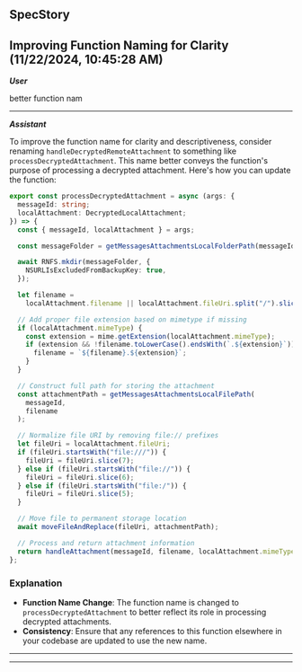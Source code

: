 ## SpecStory

## Improving Function Naming for Clarity (11/22/2024, 10:45:28 AM)

_**User**_

better function nam

---

_**Assistant**_

To improve the function name for clarity and descriptiveness, consider renaming `handleDecryptedRemoteAttachment` to something like `processDecryptedAttachment`. This name better conveys the function's purpose of processing a decrypted attachment. Here's how you can update the function:

```typescript:utils/attachment/handleDecryptedRemoteAttachment.ts
export const processDecryptedAttachment = async (args: {
  messageId: string;
  localAttachment: DecryptedLocalAttachment;
}) => {
  const { messageId, localAttachment } = args;

  const messageFolder = getMessagesAttachmentsLocalFolderPath(messageId);

  await RNFS.mkdir(messageFolder, {
    NSURLIsExcludedFromBackupKey: true,
  });

  let filename =
    localAttachment.filename || localAttachment.fileUri.split("/").slice(-1)[0];

  // Add proper file extension based on mimetype if missing
  if (localAttachment.mimeType) {
    const extension = mime.getExtension(localAttachment.mimeType);
    if (extension && !filename.toLowerCase().endsWith(`.${extension}`)) {
      filename = `${filename}.${extension}`;
    }
  }

  // Construct full path for storing the attachment
  const attachmentPath = getMessagesAttachmentsLocalFilePath(
    messageId,
    filename
  );

  // Normalize file URI by removing file:// prefixes
  let fileUri = localAttachment.fileUri;
  if (fileUri.startsWith("file:///")) {
    fileUri = fileUri.slice(7);
  } else if (fileUri.startsWith("file://")) {
    fileUri = fileUri.slice(6);
  } else if (fileUri.startsWith("file:/")) {
    fileUri = fileUri.slice(5);
  }

  // Move file to permanent storage location
  await moveFileAndReplace(fileUri, attachmentPath);

  // Process and return attachment information
  return handleAttachment(messageId, filename, localAttachment.mimeType);
};
```

### Explanation
- **Function Name Change**: The function name is changed to `processDecryptedAttachment` to better reflect its role in processing decrypted attachments.
- **Consistency**: Ensure that any references to this function elsewhere in your codebase are updated to use the new name.

---



---

